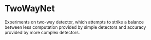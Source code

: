 # TwoWayNet
Experiments on two-way detector, which attempts to strike a balance between less computation provided by simple detectors and accuracy provided by more complex detectors.
